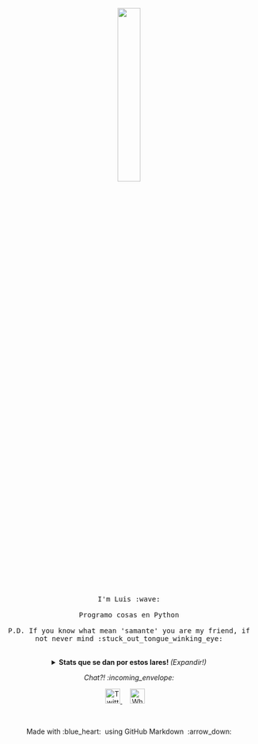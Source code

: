
<p align="center">
  <img src="https://media.giphy.com/media/FPbnShq1h1IS5FQyPD/giphy.gif" width="30%">
  <br><br>
  <samp>
    I'm Luis :wave:
    <br><br>
    Programo cosas en Python 
    <br><br>
    P.D. If you know what mean 'samante' you are my friend, if not never mind :stuck_out_tongue_winking_eye:
  </samp>
</p>

<br>

<details>
  <summary align="center"> <b> Stats que se dan por estos lares! </b> <i>(Expandir!)</i> </summary>
  
  <br>
  
  [![Github Stats By Anurag](https://github-readme-stats.vercel.app/api?username=luistarma&show_icons=true&title_color=fff&icon_color=79ff97&text_color=9f9f9f&bg_color=151515)](https://github.com/anuraghazra/github-readme-stats)

---

### - Languages and Tools...

<p align="center">

  <!-- For more icons please follow  https://github.com/MikeCodesDotNET/ColoredBadges -->

  <img src="https://github.com/Quadrified/Quadrified/blob/master/assets/svg/dev/languages/python.svg" alt="angular" style="vertical-align:top; margin:4px">
  <img src="https://github.com/Quadrified/Quadrified/blob/master/assets/svg/dev/languages/java.svg" alt="java" style="vertical-align:top; margin:4px">
  <img src="https://github.com/Quadrified/Quadrified/blob/master/assets/svg/dev/tools/visualstudio_code.svg" alt="vscode" style="vertical-align:top; margin:4px">
  <img src="https://github.com/Quadrified/Quadrified/blob/master/assets/svg/dev/tools/powershell.svg" alt="powershell" style="vertical-align:top; margin:4px">
  <img src="https://github.com/Quadrified/Quadrified/blob/master/assets/svg/dev/misc/mobile.svg" alt="mobile_development" style="vertical-align:top; margin:4px">

---

</p>

### - I'm currently...

- Aprendiendo Django.
- Aprendiendo sobre desarrollo web.
- Aprendiendo sobre patrones de diseño.
- Tampoco me olvido de las BDs.

---

</details>

<p align="center"> 
  <i> Chat?! :incoming_envelope: </i>
</p>

<p align="center">
  <a href="https://twitter.com/luistarma"><img src="https://github.com/Quadrified/Quadrified/blob/master/assets/my_svgs/twitter.svg" width="30px" alt="Twitter">     </a> &nbsp; &nbsp;
  <a href="https://api.whatsapp.com/send?phone=+595972840472"><img src="https://github.com/Quadrified/Quadrified/blob/master/assets/my_svgs/whatsapp.svg" width="30px" alt="Whatsapp"></a> &nbsp; &nbsp;
</p>

<br>

<p align="center">
  Made with :blue_heart: &nbsp;using GitHub Markdown &nbsp;:arrow_down: 
</p>